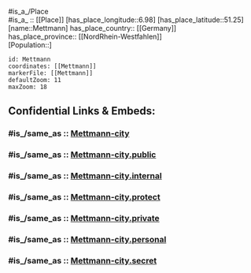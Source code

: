 ﻿---
confidential: public
isDeleted: false
location:
- 51.25
- 6.98
mapmarker: city
mapzoom:
- 7
- 12
SpocWebEntityId: 32445
tags:
- geo/City
type: City
---

#is_a_/Place  
#is_a_ :: [[Place]] 
[has_place_longitude::6.98] 
[has_place_latitude::51.25] 
[name::Mettmann] 
has_place_country:: [[Germany]]  
has_place_province:: [[NordRhein-Westfahlen]]  
[Population::] 



```leaflet
id: Mettmann
coordinates: [[Mettmann]] 
markerFile: [[Mettmann]] 
defaultZoom: 11 
maxZoom: 18
```


## Confidential Links & Embeds: 

### #is_/same_as :: [Mettmann-city](/_Standards/Earth/Continent/Europe/Europe~Central/Germany/Germany~West/Nordrhein-Westfalen/counties~NW/Mettmann/cities~Mettmann/Mettmann-city.md) 

### #is_/same_as :: [Mettmann-city.public](/_public/Earth/Continent/Europe/Europe~Central/Germany/Germany~West/Nordrhein-Westfalen/counties~NW/Mettmann/cities~Mettmann/Mettmann-city.public.md) 

### #is_/same_as :: [Mettmann-city.internal](/_internal/Earth/Continent/Europe/Europe~Central/Germany/Germany~West/Nordrhein-Westfalen/counties~NW/Mettmann/cities~Mettmann/Mettmann-city.internal.md) 

### #is_/same_as :: [Mettmann-city.protect](/_protect/Earth/Continent/Europe/Europe~Central/Germany/Germany~West/Nordrhein-Westfalen/counties~NW/Mettmann/cities~Mettmann/Mettmann-city.protect.md) 

### #is_/same_as :: [Mettmann-city.private](/_private/Earth/Continent/Europe/Europe~Central/Germany/Germany~West/Nordrhein-Westfalen/counties~NW/Mettmann/cities~Mettmann/Mettmann-city.private.md) 

### #is_/same_as :: [Mettmann-city.personal](/_personal/Earth/Continent/Europe/Europe~Central/Germany/Germany~West/Nordrhein-Westfalen/counties~NW/Mettmann/cities~Mettmann/Mettmann-city.personal.md) 

### #is_/same_as :: [Mettmann-city.secret](/_secret/Earth/Continent/Europe/Europe~Central/Germany/Germany~West/Nordrhein-Westfalen/counties~NW/Mettmann/cities~Mettmann/Mettmann-city.secret.md)

